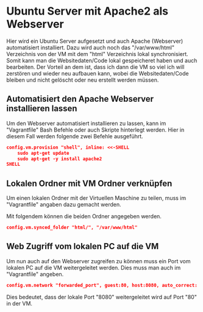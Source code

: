 # Ubuntu Server mit Apache2 als Webserver
Hier wird ein Ubuntu Server aufgesetzt und auch Apache (Webserver) automatisiert installiert. Dazu wird auch noch das "/var/www/html" Verzeichnis von der VM mit dem "html" Verzeichnis lokal synchronisiert. Somit kann man die Websitedaten/Code lokal gespeicheret haben und auch bearbeiten. Der Vorteil an dem ist, dass ich dann die VM so viel ich will zerstören und wieder neu aufbauen kann, wobei die Websitedaten/Code bleiben und nicht gelöscht oder neu erstellt werden müssen.

## Automatisiert den Apache Webserver installieren lassen
Um den Webserver automatisiert installieren zu lassen, kann im "Vagrantfile" Bash Befehle oder auch Skripte hinterlegt werden. Hier in diesem Fall werden folgende zwei Befehle ausgeführt.
```json
config.vm.provision "shell", inline: <<-SHELL
    sudo apt-get update
    sudo apt-get -y install apache2 
SHELL
```

## Lokalen Ordner mit VM Ordner verknüpfen
Um einen lokalen Ordner mit der Virtuellen Maschine zu teilen, muss im "Vagrantfile" angaben dazu gemacht werden.

Mit folgendem können die beiden Ordner angegeben werden.
```json
config.vm.synced_folder "html/", "/var/www/html"
```

## Web Zugriff vom lokalen PC auf die VM
Um nun auch auf den Webserver zugreifen zu können muss ein Port vom lokalen PC auf die VM weitergeleitet werden. Dies muss man auch im "Vagrantfile" angeben.
```json
config.vm.network "forwarded_port", guest:80, host:8080, auto_correct: true
```
Dies bedeutet, dass der lokale Port "8080" weitergeleitet wird auf Port "80" in der VM.